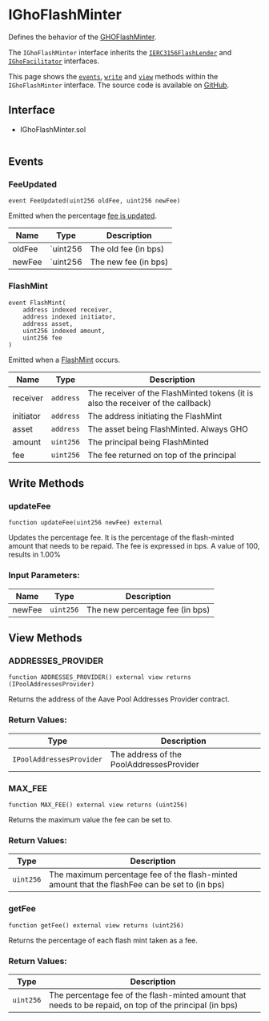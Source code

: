# IGhoFlashMinter

Defines the behavior of the [GHOFlashMinter](../GhoFlashMinter).

The `IGhoFlashMinter` interface inherits the [`IERC3156FlashLender`](https://github.com/OpenZeppelin/openzeppelin-contracts/blob/master/contracts/interfaces/IERC3156FlashLender.sol) and [`IGhoFacilitator`](../../GHO/interfaces/IGhoFacilitator.md) interfaces.

This page shows the [`events`](#events), [`write`](#write-methods) and [`view`](#view-methods) methods within the `IGhoFlashMinter` interface. The source code is available on [GitHub](https://github.com/aave/gho/blob/main/src/contracts/facilitators/flashMinter/interfaces/IGhoFlashMinter.sol).

## Interface

- IGhoFlashMinter.sol

  ```solidity

  ```

## Events

### FeeUpdated

```solidity
event FeeUpdated(uint256 oldFee, uint256 newFee)
```

Emitted when the percentage [fee is updated](../GhoFlashMinter#updatefee).

| Name   | Type     | Description          |
| ------ | -------- | -------------------- |
| oldFee | `uint256 | The old fee (in bps) |
| newFee | `uint256 | The new fee (in bps) |

### FlashMint

```solidity
event FlashMint(
    address indexed receiver,
    address indexed initiator,
    address asset,
    uint256 indexed amount,
    uint256 fee
)
```

Emitted when a [FlashMint](../GhoFlashMinter.md#flashloan) occurs.

| Name      | Type      | Description                                                                      |
| --------- | --------- | -------------------------------------------------------------------------------- |
| receiver  | `address` | The receiver of the FlashMinted tokens (it is also the receiver of the callback) |
| initiator | `address` | The address initiating the FlashMint                                             |
| asset     | `address` | The asset being FlashMinted. Always GHO                                          |
| amount    | `uint256` | The principal being FlashMinted                                                  |
| fee       | `uint256` | The fee returned on top of the principal                                         |

## Write Methods

### updateFee

```solidity
function updateFee(uint256 newFee) external
```

Updates the percentage fee. It is the percentage of the flash-minted amount that needs to be repaid. The fee is expressed in bps. A value of 100, results in 1.00%

### Input Parameters:

| Name   | Type      | Description                     |
| ------ | --------- | ------------------------------- |
| newFee | `uint256` | The new percentage fee (in bps) |

## View Methods

### ADDRESSES_PROVIDER

```solidity
function ADDRESSES_PROVIDER() external view returns (IPoolAddressesProvider)
```

Returns the address of the Aave Pool Addresses Provider contract.

### Return Values:

| Type                     | Description                              |
| ------------------------ | ---------------------------------------- |
| `IPoolAddressesProvider` | The address of the PoolAddressesProvider |

### MAX_FEE

```solidity
function MAX_FEE() external view returns (uint256)
```

Returns the maximum value the fee can be set to.

### Return Values:

| Type      | Description                                                                                    |
| --------- | ---------------------------------------------------------------------------------------------- |
| `uint256` | The maximum percentage fee of the flash-minted amount that the flashFee can be set to (in bps) |

### getFee

```solidity
function getFee() external view returns (uint256)
```

Returns the percentage of each flash mint taken as a fee.

### Return Values:

| Type      | Description                                                                                             |
| --------- | ------------------------------------------------------------------------------------------------------- |
| `uint256` | The percentage fee of the flash-minted amount that needs to be repaid, on top of the principal (in bps) |

